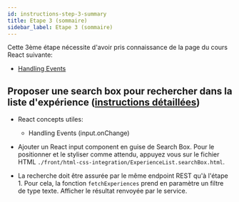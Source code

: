 ```yaml
---
id: instructions-step-3-summary
title: Etape 3 (sommaire)
sidebar_label: Etape 3 (sommaire)
---
```


Cette 3ème étape nécessite d'avoir pris connaissance de la page du cours React suivante:

- [Handling Events](../react/react-handling-events)

## Proposer une search box pour rechercher dans la liste d'expérience ([instructions détaillées](./step-3-detailed.md))

- React concepts utiles:

  - Handling Events (input.onChange)

- Ajouter un React input component en guise de Search Box. Pour le positionner et le styliser comme attendu, appuyez vous sur le fichier HTML `./front/html-css-integration/ExperienceList.searchBox.html`.

- La recherche doit être assurée par le même endpoint REST qu'à l'étape 1. Pour cela, la fonction `fetchExperiences` prend en paramètre un filtre de type texte. Afficher le résultat renvoyée par le service.
